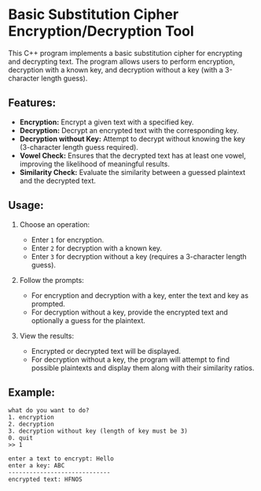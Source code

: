 # Basic Substitution Cipher Encryption/Decryption Tool

This C++ program implements a basic substitution cipher for encrypting and decrypting text. The program allows users to perform encryption, decryption with a known key, and decryption without a key (with a 3-character length guess).

## Features:
- **Encryption:** Encrypt a given text with a specified key.
- **Decryption:** Decrypt an encrypted text with the corresponding key.
- **Decryption without Key:** Attempt to decrypt without knowing the key (3-character length guess required).
- **Vowel Check:** Ensures that the decrypted text has at least one vowel, improving the likelihood of meaningful results.
- **Similarity Check:** Evaluate the similarity between a guessed plaintext and the decrypted text.

## Usage:
1. Choose an operation:
   - Enter `1` for encryption.
   - Enter `2` for decryption with a known key.
   - Enter `3` for decryption without a key (requires a 3-character length guess).

2. Follow the prompts:
   - For encryption and decryption with a key, enter the text and key as prompted.
   - For decryption without a key, provide the encrypted text and optionally a guess for the plaintext.

3. View the results:
   - Encrypted or decrypted text will be displayed.
   - For decryption without a key, the program will attempt to find possible plaintexts and display them along with their similarity ratios.

## Example:
```plaintext
what do you want to do?
1. encryption
2. decryption
3. decryption without key (length of key must be 3)
0. quit
>> 1

enter a text to encrypt: Hello
enter a key: ABC
-----------------------------
encrypted text: HFNOS
